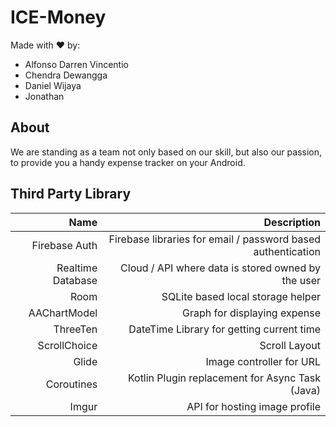 # ICE-Money

Made with ❤️ by:
- Alfonso Darren Vincentio
- Chendra Dewangga
- Daniel Wijaya
- Jonathan

## About

We are standing as a team not only based on our skill, but also
our passion, to provide you a handy expense tracker on your Android.

## Third Party Library
| Name | Description |
| ------: | -----------: |
| Firebase Auth     | Firebase libraries for email / password based authentication |
| Realtime Database | Cloud / API where data is stored owned by the user |
| Room              | SQLite based local storage helper |
| AAChartModel      | Graph for displaying expense |
| ThreeTen          | DateTime Library for getting current time |
| ScrollChoice      | Scroll Layout |
| Glide             | Image controller for URL |
| Coroutines        | Kotlin Plugin replacement for Async Task (Java)  |
| Imgur             | API for hosting image profile |
